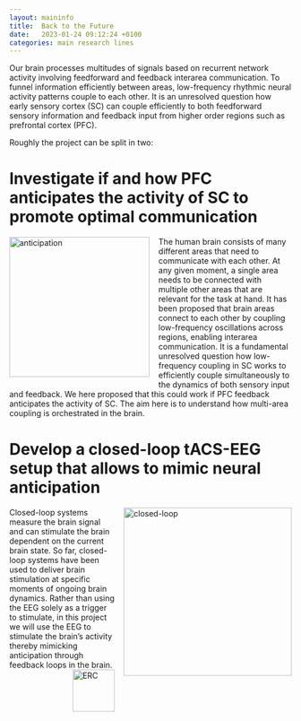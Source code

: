 ```yaml
---
layout: maininfo
title:  Back to the Future
date:   2023-01-24 09:12:24 +0100
categories: main research lines
---
```


Our brain processes multitudes of signals based on recurrent network activity involving feedforward and feedback interarea communication. To funnel information efficiently between areas, low-frequency rhythmic neural activity patterns couple to each other. It is an unresolved question how early sensory cortex (SC) can couple efficiently to both feedforward sensory information and feedback input from higher order regions such as prefrontal cortex (PFC).

Roughly the project can be split in two:

# Investigate if and how PFC anticipates the activity of SC to promote optimal communication 
<img src="{{ site.baseurl }}/assets/images/Problem.png" title="anticipation" alt="anticipation" width="250" align=left style="padding-right:10pt; padding-bottom:10pt"/>
The human brain consists of many different areas that need to communicate with each other. At any given moment, a single area needs to be connected with multiple other areas that are relevant for the task at hand. It has been proposed that brain areas connect to each other by coupling low-frequency oscillations across regions, enabling interarea communication. It is a fundamental unresolved question how low-frequency coupling in SC works to efficiently couple simultaneously to the dynamics of both sensory input and feedback. We here proposed that this could work if PFC feedback anticipates the activity of SC. The aim here is to understand how multi-area coupling is orchestrated in the brain.

# Develop a closed-loop tACS-EEG setup that allows to mimic neural anticipation
<img src="{{ site.baseurl }}/assets/images/WP7_small.png" title="closed-loop" alt="closed-loop" width="300" align=right style="padding-left:10pt; padding-bottom:10pt"/>
Closed-loop systems measure the brain signal and can stimulate the brain dependent on the current brain state. So far, closed-loop systems have been used to deliver brain stimulation at specific moments of ongoing brain dynamics. Rather than using the EEG solely as a trigger to stimulate, in this project we will use the EEG to stimulate the brain’s activity thereby mimicking anticipation through feedback loops in the brain.

<img src="{{ site.baseurl }}/assets/images/European_Research_Council_logo.png" title="ERC" alt="ERC" width="75" align=right style="padding-left:10pt; padding-bottom:10pt"/>

<br>

